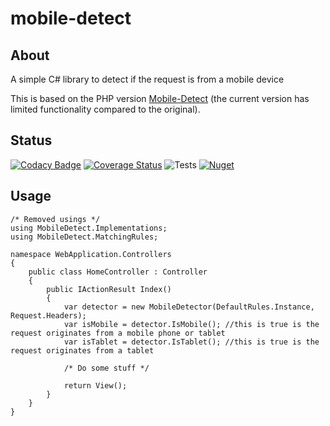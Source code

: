 # mobile-detect
## About
A simple C# library to detect if the request is from a mobile device

This is based on the PHP version [Mobile-Detect](https://github.com/serbanghita/Mobile-Detect) (the current version has limited functionality compared to the original).

## Status
[![Codacy Badge](https://app.codacy.com/project/badge/Grade/6f6bc7c1e3ac49c4a4a1bbac78cfcf21)](https://www.codacy.com/gh/validide/mobile-detect/dashboard?utm_source=github.com&amp;utm_medium=referral&amp;utm_content=validide/mobile-detect&amp;utm_campaign=Badge_Grade)
[![Coverage Status](https://coveralls.io/repos/github/validide/mobile-detect/badge.svg?branch=master)](https://coveralls.io/github/validide/mobile-detect?branch=master)
![Tests](https://github.com/validide/mobile-detect/workflows/Tests/badge.svg?branch=master)
[![Nuget](https://img.shields.io/nuget/v/MobileDetect?color=blue)](https://www.nuget.org/packages/MobileDetect/)
## Usage

```
/* Removed usings */
using MobileDetect.Implementations;
using MobileDetect.MatchingRules;

namespace WebApplication.Controllers
{
    public class HomeController : Controller
    {
        public IActionResult Index()
        {
            var detector = new MobileDetector(DefaultRules.Instance, Request.Headers);
            var isMobile = detector.IsMobile(); //this is true is the request originates from a mobile phone or tablet
            var isTablet = detector.IsTablet(); //this is true is the request originates from a tablet

            /* Do some stuff */

            return View();
        }
    }
}
```
